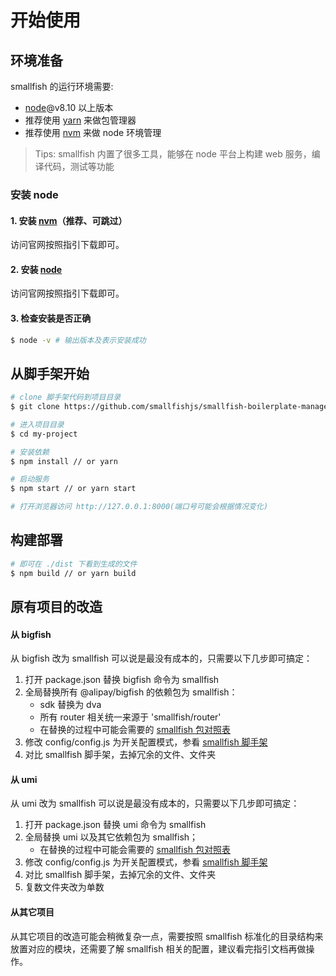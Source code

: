 # 开始使用

## 环境准备

smallfish 的运行环境需要:
- [node](https://nodejs.org/)@v8.10 以上版本
- 推荐使用 [yarn](https://yarnpkg.com/) 来做包管理器
- 推荐使用 [nvm](https://github.com/nvm-sh/nvm) 来做 node 环境管理

> Tips: smallfish 内置了很多工具，能够在 node 平台上构建 web 服务，编译代码，测试等功能

### 安装 node
#### 1. 安装 [nvm](https://github.com/nvm-sh/nvm)（推荐、可跳过）
访问官网按照指引下载即可。

#### 2. 安装 [node](https://nodejs.org/)
访问官网按照指引下载即可。

#### 3. 检查安装是否正确

```bash
$ node -v # 输出版本及表示安装成功
```

## 从脚手架开始

```bash
# clone 脚手架代码到项目目录
$ git clone https://github.com/smallfishjs/smallfish-boilerplate-management-system.git my-project

# 进入项目目录
$ cd my-project

# 安装依赖
$ npm install // or yarn

# 启动服务
$ npm start // or yarn start

# 打开浏览器访问 http://127.0.0.1:8000(端口号可能会根据情况变化)
```

## 构建部署

```bash
# 即可在 ./dist 下看到生成的文件
$ npm build // or yarn build
```

## 原有项目的改造
#### 从 bigfish
从 bigfish 改为 smallfish 可以说是最没有成本的，只需要以下几步即可搞定：
1. 打开 package.json 替换 bigfish 命令为 smallfish
2. 全局替换所有 @alipay/bigfish 的依赖包为 smallfish：
    - sdk 替换为 dva
    - 所有 router 相关统一来源于 'smallfish/router'
    - 在替换的过程中可能会需要的 [smallfish 包对照表](./library.html)
3. 修改 config/config.js 为开关配置模式，参看 [smallfish 脚手架](https://github.com/smallfishjs/smallfish-boilerplate-management-system/blob/master/config/config.js)
4. 对比 smallfish 脚手架，去掉冗余的文件、文件夹

#### 从 umi
从 umi 改为 smallfish 可以说是最没有成本的，只需要以下几步即可搞定：
1. 打开 package.json 替换 umi 命令为 smallfish
2. 全局替换 umi 以及其它依赖包为 smallfish；
    - 在替换的过程中可能会需要的 [smallfish 包对照表](./library.html)
3. 修改 config/config.js 为开关配置模式，参看 [smallfish 脚手架](https://github.com/smallfishjs/smallfish-boilerplate-management-system/blob/master/config/config.js)
4. 对比 smallfish 脚手架，去掉冗余的文件、文件夹
5. 复数文件夹改为单数

#### 从其它项目
从其它项目的改造可能会稍微复杂一点，需要按照 smallfish 标准化的目录结构来放置对应的模块，还需要了解 smallfish 相关的配置，建议看完指引文档再做操作。
